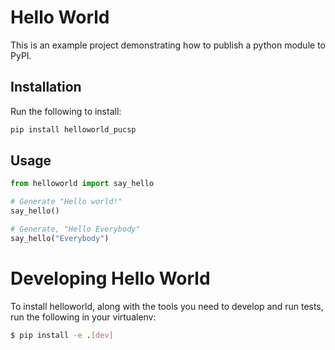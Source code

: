 # Hello World

This is an example project demonstrating how to publish a python module to PyPI.

## Installation

Run the following to install:

```python
pip install helloworld_pucsp
```

## Usage

```python
from helloworld import say_hello

# Generate "Hello world!"
say_hello()

# Generate, "Hello Everybody"
say_hello("Everybody")
```

# Developing Hello World
To install helloworld, along with the tools you need to develop and run tests, run the following in your virtualenv:

```bash
$ pip install -e .[dev]
```
